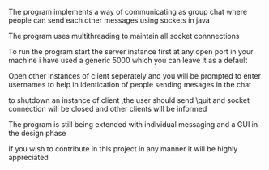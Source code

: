 The program implements a way of communicating as group chat where people can send each other messages using sockets in java

The program uses multithreading to maintain all socket connnections 

To run the program  start the server instance first at any open port in your machine i have used a generic 5000 which you can leave it as a default

Open other instances of client seperately  and you will be prompted to enter  usernames to help in identication of people sending mesages in the chat

to shutdown an instance of client ,the user should send \quit and socket connection will be closed and other clients will be informed

The program is still being extended with individual messaging and a GUI  in the design phase 

If you wish to contribute  in this  project in any manner  it will be highly appreciated
